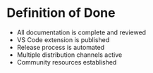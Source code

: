 # Definition of Done
- All documentation is complete and reviewed
- VS Code extension is published
- Release process is automated
- Multiple distribution channels active
- Community resources established